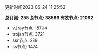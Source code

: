 更新时间2023-06-24 11:25:52

**总订阅: 255**
**总节点: 38586**
**有效节点: 21092**
- v2ray节点: 15704
- trojan节点: 3721
- ssr节点: 239
- ss节点: 1424
